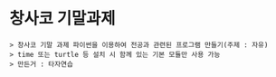 # 창사코 기말과제
```
> 창사코 기말 과제 파이썬을 이용하여 전공과 관련된 프로그램 만들기(주제 : 자유)
> time 또는 turtle 등 설치 시 함께 있는 기본 모듈만 사용 가능
> 만든거 : 타자연습
```
